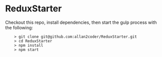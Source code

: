 # ReduxStarter

Checkout this repo, install dependencies, then start the gulp process with the following:

```
	> git clone git@github.com:allan2coder/ReduxStarter.git
	> cd ReduxStarter
	> npm install
	> npm start
```